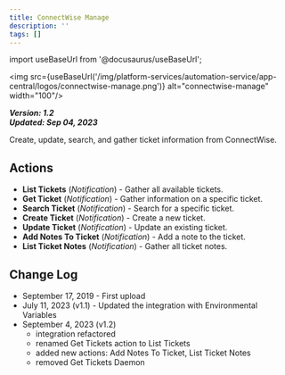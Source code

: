 ```yaml
---
title: ConnectWise Manage
description: ''
tags: []
---
```

import useBaseUrl from '@docusaurus/useBaseUrl';

<img src={useBaseUrl('/img/platform-services/automation-service/app-central/logos/connectwise-manage.png')} alt="connectwise-manage" width="100"/>

***Version: 1.2  
Updated: Sep 04, 2023***

Create, update, search, and gather ticket information from ConnectWise.

## Actions

* **List Tickets** (*Notification*) - Gather all available tickets.
* **Get Ticket** (*Notification*) - Gather information on a specific ticket.
* **Search Ticket** (*Notification*) - Search for a specific ticket.
* **Create Ticket** (*Notification*) - Create a new ticket.
* **Update Ticket** (*Notification*) - Update an existing ticket.
* **Add Notes To Ticket** (*Notification*) - Add a note to the ticket.
* **List Ticket Notes** (*Notification*) - Gather all ticket notes.

## Change Log

* September 17, 2019 - First upload
* July 11, 2023 (v1.1) - Updated the integration with Environmental Variables
* September 4, 2023 (v1.2)
	+ integration refactored
	+ renamed Get Tickets action to List Tickets
	+ added new actions: Add Notes To Ticket, List Ticket Notes
	+ removed Get Tickets Daemon
